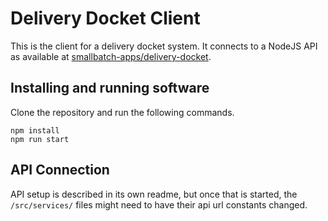 # Delivery Docket Client

This is the client for a delivery docket system. It connects to a NodeJS API as available at [smallbatch-apps/delivery-docket](https://github.com/smallbatch-apps/delivery-docket).

## Installing and running software

Clone the repository and run the following commands.

```
npm install
npm run start
```

## API Connection

API setup is described in its own readme, but once that is started, the `/src/services/` files might need to have their api url constants changed.